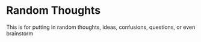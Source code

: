 # Random Thoughts
 
 This is for putting in random thoughts, ideas, confusions, questions, or even brainstorm